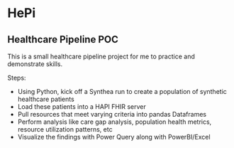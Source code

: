 # HePi
## Healthcare Pipeline POC

This is a small healthcare pipeline project for me to practice and demonstrate skills.

Steps:
- Using Python, kick off a Synthea run to create a population of synthetic healthcare patients
- Load these patients into a HAPI FHIR server
- Pull resources that meet varying criteria into pandas Dataframes
- Perform analysis like care gap analysis, population health metrics, resource utilization patterns, etc
- Visualize the findings with Power Query along with PowerBI/Excel
